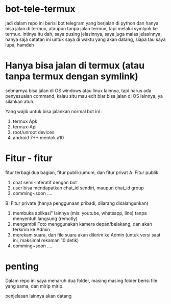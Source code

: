 # bot-tele-termux
jadi dalam repo ini berisi bot telegram yang berjalan di python dan hanya bisa jalan di termux, ataupun tanpa jalan termux, tapi melalui symlynk ke termux.
intinya itu dah, saya pusing jelasinnya, saya juga malas jelasinnya, hanya saja catatan ini untuk saya di waktu yang akan datang, siapa tau saya lupa, hamdeh

# Hanya bisa jalan di termux (atau tanpa termux dengan symlink)
sebnarnya bisa jalan di OS windows atau linux lainnya, tapi harus ada penyesuaian command,
kalau situ mau edit biar bisa jalan di OS lainnya, ya silahkan atuh.

Yang wajib untuk bisa jalankan normal bot ini :
1. termux Apk
2. termux-Api
3. root/unroot devices
4. android 7++ mentok a10

# Fitur - fitur
fitur terbagi dua bagian, fitur publik/umum, dan fitur privat
A. Fitur publik
  1. chat semi-interatif dengan bot
  2. user bisa mendapatkan chat_id sendiri, maupun chat_id group
  3. comming~soon ....


B. Fitur private (hanya penggunaan pribadi, dilarang disalahgunkan)
  1. membuka aplikasi" lainnya (mis: youtube, whatsapp, line) tanpa menyentuh langsung (remotly)
  2. mengambil Foto menggunakan kamera depan/belakang, dan akan terkirim ke Admin
  3. merekam suara, dan file suara akan dikirim ke Admin (untuk versi saat ini, maksimal rekaman 10 detik)
  4. comming~soon ....

# penting 
Dalam repo ini saya menaruh dua folder, masing masing folder berisi file yang sama, dan mirip mirip.

penjelasan lainnya akan datang
